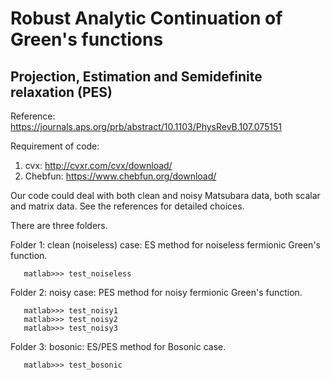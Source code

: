 <h1>Robust Analytic Continuation of Green's functions</h1>
<h2>Projection, Estimation and Semidefinite relaxation (PES)</h2>

Reference: https://journals.aps.org/prb/abstract/10.1103/PhysRevB.107.075151

Requirement of code:

1. cvx: http://cvxr.com/cvx/download/
2. Chebfun: https://www.chebfun.org/download/

Our code could deal with both clean and noisy Matsubara data, both scalar and matrix data. See the references for detailed choices.

There are three folders. 

Folder 1: clean (noiseless) case: ES method for noiseless fermionic Green's function. 

       matlab>>> test_noiseless
        
Folder 2: noisy case: PES method for noisy fermionic Green's function. 

       matlab>>> test_noisy1
       matlab>>> test_noisy2
       matlab>>> test_noisy3
Folder 3: bosonic: ES/PES method for Bosonic case.

       matlab>>> test_bosonic
